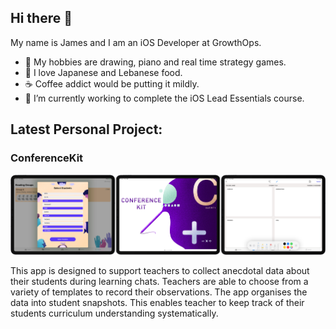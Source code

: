 ## Hi there 👋

My name is James and I am an iOS Developer at GrowthOps.

- 🎹 My hobbies are drawing, piano and real time strategy games.
- 🍣 I love Japanese and Lebanese food.
- ☕️ Coffee addict would be putting it mildly.
- 🌱 I’m currently working to complete the iOS Lead Essentials course.

## Latest Personal Project:
### ConferenceKit 
![find](/ConferenceKit.jpg)

This app is designed to support teachers to collect anecdotal data about their students during learning chats. Teachers are able to choose from a variety of templates to record their observations. The app organises the data into student snapshots. This enables teacher to keep track of their students curriculum understanding systematically.
